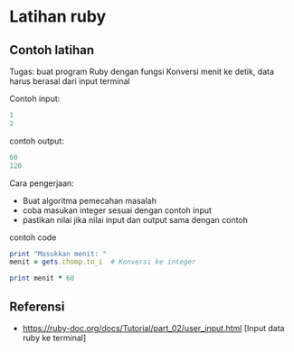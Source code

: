 # Latihan ruby

## Contoh latihan 

Tugas: buat program Ruby dengan fungsi Konversi menit ke detik, data harus berasal dari input terminal

Contoh input:
```r
1
2
```

contoh output:
```r
60
120
```

Cara pengerjaan:
- Buat algoritma pemecahan masalah
- coba masukan integer sesuai dengan contoh input
- pastikan nilai jika nilai input dan output sama dengan contoh

contoh code
```ruby
print "Masukkan menit: "
menit = gets.chomp.to_i  # Konversi ke integer

print menit * 60
```


## Referensi
- https://ruby-doc.org/docs/Tutorial/part_02/user_input.html [Input data ruby ke terminal]
